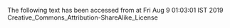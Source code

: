 The following text has been accessed from at Fri Aug 9 01:03:01 IST 2019
Creative_Commons_Attribution-ShareAlike_License
